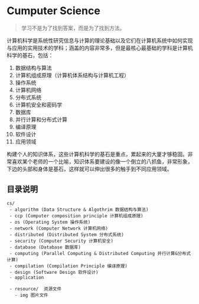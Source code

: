 # Cumputer Science

> 学习不是为了找到答案，而是为了找到方法。

计算机科学是系统性研究信息与计算的理论基础以及它们在计算机系统中如何实现与应用的实用技术的学科；涵盖的内容非常多，但是最核心最基础的学科是计算机科学的基石，包括：

1. 数据结构与算法
2. 计算机组成原理（计算机体系结构与计算机工程）
3. 操作系统
4. 计算机网络
5. 分布式系统
6. 计算机安全和密码学
7. 数据库
8. 并行计算和分布式计算
9. 编译原理
10. 软件设计
11. 应用领域

构建个人的知识体系，这些计算机科学的基石是重点，累起来的大厦才够稳固。非常喜欢某个老师的一个比喻，知识体系要建设的像一个倒立的八抓鱼，非常形象，下边的头部和身体是基石，这样就可以伸出很多的触手到不同应用领域。

## 目录说明

```text
cs/
 - algorithm (Data Structure & Algothrim 数据结构与算法)
 - ccp (Computer composition principle 计算机组成原理)
 - os (Operating System 操作系统)
 - network (Computer Network 计算机网络)
 - distributed (Distributed System 分布式系统)
 - security (Computer Security 计算机安全)
 - database (Database 数据库)
 - computing (Parallel Computing & Distributed Computing 并行计算&分布式计算)
 - compilation (Compilation Principle 编译原理)
 - design (Software Design 软件设计)
 - application

 - resource/  资源文件
   - img 图片文件
```
